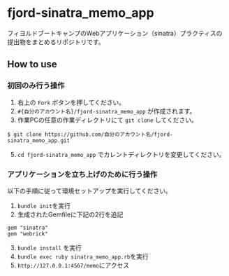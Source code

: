 # fjord-sinatra_memo_app
フィヨルドブートキャンプのWebアプリケーション（sinatra）プラクティスの提出物をまとめるリポジトリです。

## How to use
### 初回のみ行う操作
1. 右上の `Fork` ボタンを押してください。
2. `#{自分のアカウント名}/fjord-sinatra_memo_app` が作成されます。
3. 作業PCの任意の作業ディレクトリにて `git clone` してください。
```shell
$ git clone https://github.com/自分のアカウント名/fjord-sinatra_memo_app.git`
```
5. `cd fjord-sinatra_memo_app` でカレントディレクトリを変更してください。

### アプリケーションを立ち上げのために行う操作
以下の手順に従って環境セットアップを実行してください。
1. `bundle init`を実行
2. 生成されたGemfileに下記の2行を追記
```
gem "sinatra"
gem "webrick"
```
3. `bundle install` を実行
4. `bundle exec ruby sinatra_memo_app.rb`を実行
5. `http://127.0.0.1:4567/memo`にアクセス




